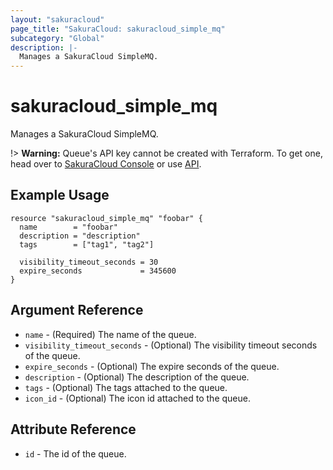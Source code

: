 ```yaml
---
layout: "sakuracloud"
page_title: "SakuraCloud: sakuracloud_simple_mq"
subcategory: "Global"
description: |-
  Manages a SakuraCloud SimpleMQ.
---
```


# sakuracloud_simple_mq

Manages a SakuraCloud SimpleMQ.

!> **Warning:** Queue's API key cannot be created with Terraform. To get one, head over to [SakuraCloud Console](https://secure.sakura.ad.jp/cloud/) or use [API](https://manual.sakura.ad.jp/api/cloud/simplemq/sacloud/#operation/rotateAPIKey).

## Example Usage

```hcl
resource "sakuracloud_simple_mq" "foobar" {
  name        = "foobar"
  description = "description"
  tags        = ["tag1", "tag2"]

  visibility_timeout_seconds = 30
  expire_seconds             = 345600
}
```

## Argument Reference

* `name` - (Required) The name of the queue.
* `visibility_timeout_seconds` - (Optional) The visibility timeout seconds of the queue.
* `expire_seconds` - (Optional) The expire seconds of the queue.
* `description` - (Optional) The description of the queue.
* `tags` - (Optional) The tags attached to the queue.
* `icon_id` - (Optional) The icon id attached to the queue.

## Attribute Reference

* `id` - The id of the queue.

